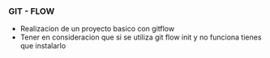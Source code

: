 ### GIT - FLOW

- Realizacion de un proyecto basico con gitflow
- Tener en consideracion que si se utiliza git flow init y no funciona tienes que instalarlo